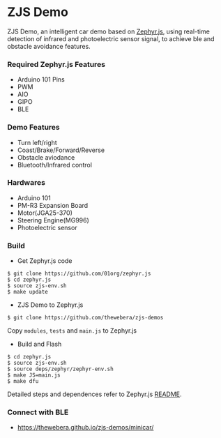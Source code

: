 # ZJS Demo
ZJS Demo, an intelligent car demo based on [Zephyr.js](https://github.com/01org/zephyr.js/tree/master), using real-time detection of infrared and photoelectric sensor signal, to achieve ble and obstacle avoidance features.

### Required Zephyr.js Features
- Arduino 101 Pins
- PWM
- AIO
- GIPO
- BLE

### Demo Features
- Turn left/right
- Coast/Brake/Forward/Reverse
- Obstacle aviodance
- Bluetooth/Infrared control

### Hardwares
- Arduino 101
- PM-R3 Expansion Board
- Motor(JGA25-370)
- Steering Engine(MG996)
- Photoelectric sensor

### Build
- Get Zephyr.js code
```
$ git clone https://github.com/01org/zephyr.js
$ cd zephyr.js
$ source zjs-env.sh
$ make update
```
- ZJS Demo to Zephyr.js
```
$ git clone https://github.com/thewebera/zjs-demos
```
Copy `modules`, `tests` and `main.js` to Zephyr.js

- Build and Flash
```
$ cd zephyr.js
$ source zjs-env.sh
$ source deps/zephyr/zephyr-env.sh
$ make JS=main.js
$ make dfu
```
Detailed steps and dependences refer to Zephyr.js [README](https://github.com/01org/zephyr.js/blob/master/README.md).

### Connect with BLE
- https://thewebera.github.io/zjs-demos/minicar/

